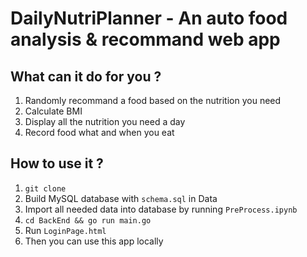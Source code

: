 # DailyNutriPlanner - An auto food analysis & recommand web app

## What can it do for you ?
1. Randomly recommand a food based on the nutrition you need
2. Calculate BMI
3. Display all the nutrition you need a day
4. Record food what and when you eat 

## How to use it ?
1. `git clone`
2. Build MySQL database with `schema.sql` in Data
3. Import all needed data into database by running `PreProcess.ipynb`
4. `cd BackEnd && go run main.go`
5. Run `LoginPage.html`
6. Then you can use this app locally